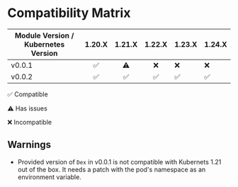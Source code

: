 
# Compatibility Matrix

| Module Version / Kubernetes Version |       1.20.X       |       1.21.X       |       1.22.X       | 1.23.X             | 1.24.X             |
| ----------------------------------- | :----------------: | :----------------: | :----------------: | ------------------ | ------------------ |
| v0.0.1                              | :white_check_mark: |     :warning:      |        :x:         | :x:                | :x:                |
| v0.0.2                              | :white_check_mark: | :white_check_mark: | :white_check_mark: | :white_check_mark: | :white_check_mark: |

:white_check_mark: Compatible

:warning: Has issues

:x: Incompatible

## Warnings

- Provided version of `Dex` in v0.0.1 is not compatible with Kubernets 1.21 out of the box. It needs a patch with the pod's namespace as an environment variable.
